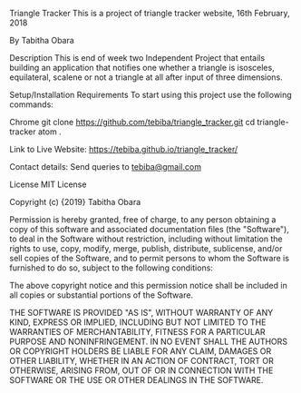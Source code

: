 Triangle Tracker
This is a project of triangle tracker website, 16th February, 2018

By Tabitha Obara

Description
This is end of week two Independent Project that entails building an application that notifies one whether a triangle is isosceles, equilateral, scalene or not a triangle at all after input of three dimensions.

Setup/Installation Requirements
To start using this project use the following commands:

Chrome
git clone https://github.com/tebiba/triangle_tracker.git
cd triangle-tracker
atom .

Link to Live Website:
https://tebiba.github.io/triangle_tracker/

Contact details:
Send queries to tebiba@gmail.com

License
MIT License

Copyright (c) {2019} Tabitha Obara

Permission is hereby granted, free of charge, to any person obtaining a copy of this software and associated documentation files (the "Software"), to deal in the Software without restriction, including without limitation the rights to use, copy, modify, merge, publish, distribute, sublicense, and/or sell copies of the Software, and to permit persons to whom the Software is furnished to do so, subject to the following conditions:

The above copyright notice and this permission notice shall be included in all copies or substantial portions of the Software.

THE SOFTWARE IS PROVIDED "AS IS", WITHOUT WARRANTY OF ANY KIND, EXPRESS OR IMPLIED, INCLUDING BUT NOT LIMITED TO THE WARRANTIES OF MERCHANTABILITY, FITNESS FOR A PARTICULAR PURPOSE AND NONINFRINGEMENT. IN NO EVENT SHALL THE AUTHORS OR COPYRIGHT HOLDERS BE LIABLE FOR ANY CLAIM, DAMAGES OR OTHER LIABILITY, WHETHER IN AN ACTION OF CONTRACT, TORT OR OTHERWISE, ARISING FROM, OUT OF OR IN CONNECTION WITH THE SOFTWARE OR THE USE OR OTHER DEALINGS IN THE SOFTWARE.

